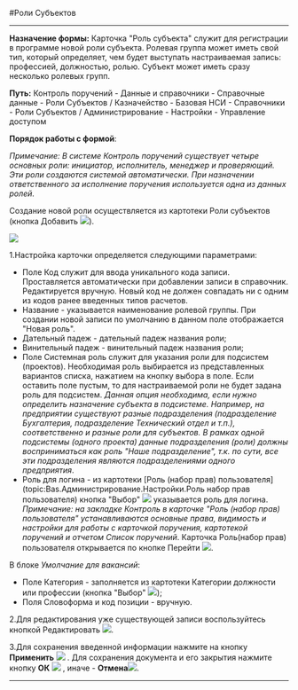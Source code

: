 ﻿#Роли Субъектов

----------

**Назначение формы:** Карточка "Роль субъекта" служит для регистрации в программе новой роли субъекта. Ролевая группа может иметь свой тип, который определяет, чем будет выступать настраиваемая запись: профессией, должностью, ролью. Субъект может иметь сразу несколько ролевых групп. 

**Путь:** Контроль поручений - Данные и справочники - Справочные данные - Роли Субъектов / Казначейство - Базовая НСИ - Справочники - Роли Субъектов / Администрирование - Настройки - Управление доступом 

**Порядок работы с формой**:

*Примечание: В системе Контроль поручений существует четыре основных роли: инициатор, исполнитель, менеджер и проверяющий. Эти роли создаются системой автоматически. При назначении ответственного за исполнение поручения используется одна из данных ролей.* 

Создание новой роли осуществляется из картотеки Роли субъектов (кнопка Добавить ![](topic:НСИ.AddFiles.Btn_Add.png)).

![](topic:НСИ.AddFiles.Screenshot_10923.jpg)

1.Настройка карточки определяется следующими параметрами: 

- Поле Код служит для ввода уникального кода записи. Проставляется автоматически при добавлении записи в справочник. Редактируется вручную. Новый код не должен совпадать ни с одним из кодов ранее введенных типов расчетов. 
- Название -  указывается наименование ролевой группы. При создании новой записи по умолчанию в данном поле отображается "Новая роль". 
- Дательный падеж - дательный падеж названия роли;
- Винительный падеж - винительный падеж названия роли;
- Поле Системная роль служит для указания роли для подсистем (проектов). Необходимая роль выбирается из представленных вариантов списка, нажатием на кнопку выбора в поле. Если оставить поле пустым, то  для настраиваемой роли не будет задана роль для подсистем. *Данная опция необходима, если нужно определить назначение субъекта в подсистеме. Например, на предприятии существуют разные подразделения (подразделение Бухгалтерия, подразделение Технический отдел и т.п.), соответственно и разные роли для субъектов. В рамках одной подсистемы (одного проекта) данные подразделения (роли) должны восприниматься как роль "Наше подразделение", т.к. по сути, все эти подразделения являются подразделениями одного предприятия*.
- Роль для логина -  из картотеки [Роль (набор прав) пользователя](topic:Bas.Администрирование.Настройки.Роль набор прав пользователя) кнопка  "Выбор" ![](topic:НСИ.AddFiles.Btn_select.png) указывается роль для логина. *Примечание: на закладке Контроль в карточке "Роль (набор прав) пользователя" устанавливаются основные права, видимость и настройки для работы с карточкой поручения, картотекой поручений и отчетом Список поручений*. Карточка Роль(набор прав) пользователя открывается по кнопке Перейти ![](topic:НСИ.AddFiles.Btn_go.png).

В блоке *Умолчание для вакансий*:

- Поле Категория - заполняется из картотеки Категории должности или профессии (кнопка "Выбор" ![](topic:НСИ.AddFiles.Btn_select.png));
- Поля Словоформа и код позиции - вручную. 

2.Для редактирования уже существующей записи воспользуйтесь кнопкой Редактировать ![](topic:НСИ.AddFiles.Btn_Edit.png).

3.Для сохранения введенной информации нажмите на кнопку **Применить** ![](topic:НСИ.AddFiles.Btn_OK.png) .
Для сохранения документа и его закрытия нажмите кнопку **ОК**
 ![](topic:НСИ.AddFiles.Btn_Post.png) , иначе  -  **Отмена**![](topic:НСИ.AddFiles.BtnCloseCancel.png).

-------

